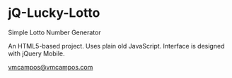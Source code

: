 jQ-Lucky-Lotto
==============

Simple Lotto Number Generator

An HTML5-based project. Uses plain old JavaScript. Interface is designed with jQuery Mobile.

vmcampos@vmcampos.com
